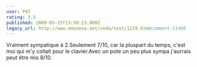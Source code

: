 ```yaml
---
user: P47
rating: 3.5
published: 2009-05-25T13:50:23.000Z
legacy_url: http://www.emunova.net/veda/test/1219.htm#comment-11460
---
```

Vraiment sympatique à 2.Seulement 7/10, car la pluspart du temps, c'est moi qui m'y collait pour le clavier.Avec un pote un peu plus sympa j'aurrais peut étre mis 8/10\.